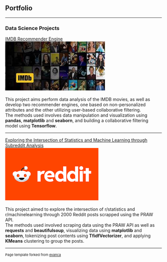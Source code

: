 ## Portfolio

---

### Data Science Projects

[IMDB Recommender Engine](/project1)<br>
<img src="images/IMDBthumbnail.jpg?raw=true"/>
<br><br>
This project aims perform data analysis of the IMDB movies, as well as develop two recommender engines, one based on non-personalized attributes and the other utilizing user-based collaborative filtering.<br>
The methods used involves data manipulation and visualization using **pandas**, **matplotlib** and **seaborn**, and building a collaborative filtering model using **Tensorflow**.

---
[Exploring the Intersection of Statistics and Machine Learning through Subreddit Analysis](/project_2)<br>
<img src="images/reddit_logo.png?raw=true"/>
<br><br>
This project aimed to explore the intersection of r/statistics and r/machinelearning through 2000 Reddit posts scrapped using the PRAW API.<br>
The methods used involved scraping data using the PRAW API as well as **requests** and **beautifulsoup**, visualizing data using **matplotlib** and **seaborn**, tokenizing post contents using **TfidfVectorizer**, and applying **KMeans** clustering to group the posts.


---
<p style="font-size:11px">Page template forked from <a href="https://github.com/evanca/quick-portfolio">evanca</a></p>
<!-- Remove above link if you don't want to attibute -->
